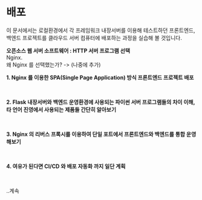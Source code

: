 # 배포  
이 문서에서는 로컬환경에서 각 프레임워크 내장서버를 이용해 테스트하던 프론트엔드, 백엔드 프로젝트를 클라우드 서버 컴퓨터에 배포하는 과정을 실습해 볼 것입니다.  

**오픈소스 웹 서버 소프트웨어 : HTTP 서버 프로그램 선택**  
Nginx.  
왜 Nginx 를 선택했는가? ->  (나중에 추가)

**1. Nginx 를 이용한 SPA(Single Page Application) 방식 프론트엔드 프로젝트 배포**  

<br>  

**2. Flask 내장서버와 백엔드 운영환경에 사용되는 파이썬 서버 프로그램들의 차이 이해, 타 언어 진영에서 사용되는 제품들 간단히 알아보기**  

<br>  

**3. Nginx 의 리버스 프록시를 이용하여 단일 포트에서 프론트엔드와 백엔드를 통합 운영해보기**  

<br>  

**4. 여유가 된다면 CI/CD 와 배포 자동화 까지 일단 계획**  

<br>  

..계속